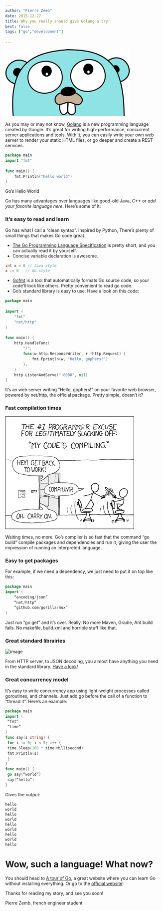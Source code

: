 ```yaml
---
author: "Pierre Zemb"
date: 2015-12-27
title: Why you really should give Golang a try!
best: false
tags: ["go","development"]

---
```


![image](/img/golang-a-try/golang_1.png)


As you may or may not know, [Golang](https://golang.org/) is a new programming language created by Google. It’s great for writing high-performance, concurrent server applications and tools. With it, you can easily write your own web server to render your static HTML files, or go deeper and create a REST services.

```go
package main
import "fmt"

func main() {
    fmt.Println("hello world")
}
```

Go’s Hello World

Go has many advantages over languages like good-old Java, C++ or *add your favorite language here*. Here’s some of it:

### It’s easy to read and learn

Go has what I call a “clean syntax”. Inspired by Python, There’s plenty of small things that makes Go code great.

*   [The Go Programming Language Specification](https://golang.org/ref/spec) is pretty short, and you can actually read it by yourself.
*   Concise variable declaration is awesome.

```go
int x = 0 // Java style
x := 0   // Go style
```

*   [Gofmt](http://golang.org/cmd/gofmt/) is a tool that automatically formats Go source code, so your code’ll look like others. Pretty convenient to read go code.
*   Go’s standard library is easy to use. Have a look on this code:

```go
package main

import (
    "fmt"
    "net/http"
)

func main() {
    http.HandleFunc(
        "/",
        func(w http.ResponseWriter, r *http.Request) {
            fmt.Fprintln(w, "Hello, gophers!")
        },
    )
    http.ListenAndServe(":8080", nil)
}
```

It’s an web server writing ”Hello, gophers!” on your favorite web browser, powered by net/http, the official package. Pretty simple, doesn’t it?

### Fast compilation times

![image](/img/golang-a-try/golang_2.png)


Waiting times, no more. Go’s compiler is so fast that the command “go build” compile packages and dependencies and run it, giving the user the impression of running an interpreted language.

### **Easy to get packages**

For example, if we need a dependency, we just need to put it on top like this:

```go
package main
import (
    “encoding/json”
    “net/http”
    “github.com/gorilla/mux”
)
```

Just run “go get” and it’s over. Really. No more Maven, Gradle, Ant build fails. No makefile, build.xml and horrible stuff like that.

### Great standard librairies

![image](/img/golang-a-try/golang_3.png)


From HTTP server, to JSON decoding, you almost have anything you need in the standard library. [Have a look](https://golang.org/pkg/)!

### Great concurrency model

It’s easy to write concurrency app using light-weight processes called goroutines, and channels. Just add go before the call of a function to “thread it”. Here’s an example:

```go 
package main
import (
 “fmt”
 “time”
)
func say(s string) {
 for i := 0; i < 5; i++ {
 time.Sleep(100 * time.Millisecond)
 fmt.Println(s)
 }
}
func main() {
 go say(“world”)
 say(“hello”)
}

```

Gives the output:

```
hello
world
hello
world
hello
world
hello
world
hello
```

# Wow, such a language! What now?

You should head to [A tour of Go](https://tour.golang.org/welcome/1), a great website where you can learn Go without installing everything. Or go to the [official website](https://golang.org)!

Thanks for reading my story, and see you soon!

Pierre Zemb, french engineer student